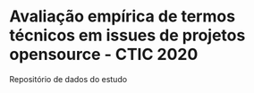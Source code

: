 # Avaliação empírica de termos técnicos em issues de projetos opensource - CTIC 2020

Repositório de dados do estudo
